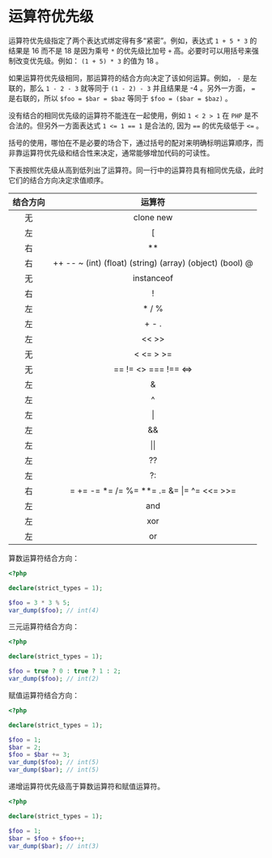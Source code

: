 # 运算符优先级

运算符优先级指定了两个表达式绑定得有多“紧密”。例如，表达式 `1 + 5 * 3` 的结果是 16 而不是 18 是因为乘号 `*` 的优先级比加号 `+` 高。必要时可以用括号来强制改变优先级。例如： `(1 + 5) * 3` 的值为 18 。

如果运算符优先级相同，那运算符的结合方向决定了该如何运算。例如， `-` 是左联的，那么 `1 - 2 - 3` 就等同于 `(1 - 2) - 3` 并且结果是 -4 。另外一方面， `=` 是右联的，所以 `$foo = $bar = $baz` 等同于 `$foo = ($bar = $baz)` 。

没有结合的相同优先级的运算符不能连在一起使用，例如 `1 < 2 > 1` 在 `PHP` 是不合法的。但另外一方面表达式 `1 <= 1 == 1` 是合法的, 因为 `==` 的优先级低于 `<=` 。

括号的使用，哪怕在不是必要的场合下，通过括号的配对来明确标明运算顺序，而非靠运算符优先级和结合性来决定，通常能够增加代码的可读性。

下表按照优先级从高到低列出了运算符。同一行中的运算符具有相同优先级，此时它们的结合方向决定求值顺序。

| 结合方向 |                          运算符                          |
| :------: | :------------------------------------------------------: |
|    无    |                        clone new                         |
|    左    |                            [                             |
|    右    |                            **                            |
|    右    | ++ -- ~ (int) (float) (string) (array) (object) (bool) @ |
|    无    |                        instanceof                        |
|    右    |                            !                             |
|    左    |                          * / %                           |
|    左    |                          + - .                           |
|    左    |                          << >>                           |
|    无    |                        < <= > >=                         |
|    无    |                   == != <> === !== <=>                   |
|    左    |                            &                             |
|    左    |                            ^                             |
|    左    |                          &#124;                          |
|    左    |                            &&                            |
|    左    |                       &#124;&#124;                       |
|    左    |                            ??                            |
|    左    |                            ?:                            |
|    右    |     = += -= \*= /= %= \*\*= .= &= &#124;= ^= <<= >>=     |
|    左    |                           and                            |
|    左    |                           xor                            |
|    左    |                            or                            |

算数运算符结合方向：

```php
<?php

declare(strict_types = 1);

$foo = 3 * 3 % 5;
var_dump($foo); // int(4)

```

三元运算符结合方向：

```php
<?php

declare(strict_types = 1);

$foo = true ? 0 : true ? 1 : 2;
var_dump($foo); // int(2)

```

赋值运算符结合方向：

```php
<?php

declare(strict_types = 1);

$foo = 1;
$bar = 2;
$foo = $bar += 3;
var_dump($foo); // int(5)
var_dump($bar); // int(5)

```

递增运算符优先级高于算数运算符和赋值运算符。

```php
<?php

declare(strict_types = 1);

$foo = 1;
$bar = $foo + $foo++;
var_dump($bar); // int(3)

```

